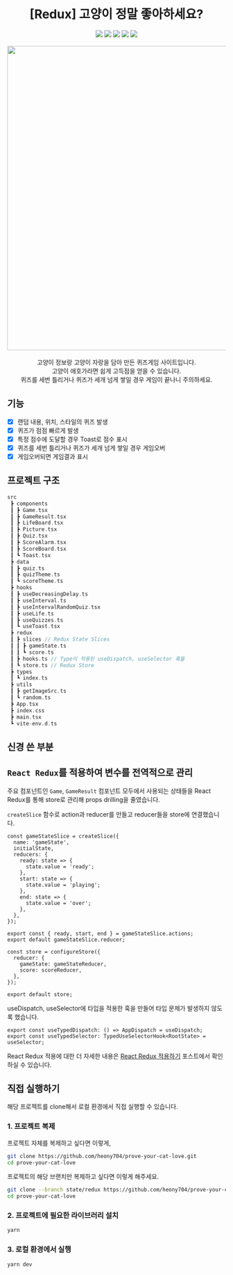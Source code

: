 <h1 align=center>[Redux] 고양이 정말 좋아하세요?</h1>

<div align=center>
  <img src="https://img.shields.io/badge/React-61DAFB?style=flat&logo=react&logoColor=black">
  <img src="https://img.shields.io/badge/Vite-646CFF?style=flat&logo=vite&logoColor=white">
  <img src="https://img.shields.io/badge/TypeScript-3178C6?style=flat&logo=typescript&logoColor=white">
  <img src="https://img.shields.io/badge/styled components-DB7093?style=flat&logo=styledcomponents&logoColor=white">
  <img src="https://img.shields.io/badge/Redux-764ABC?style=flat&logo=redux&logoColor=white">
</div>
<br>

<div align=center>
  <img src="https://github.com/heony704/prove-your-cat-love/assets/36994104/7cf22d5e-26b4-4ba1-af96-0a9cc4942d6a" width="700">
</div>
<br>

<div align=center>
고양이 정보랑 고양이 자랑을 담아 만든 퀴즈게임 사이트입니다.<br>
고양이 애호가라면 쉽게 고득점을 얻을 수 있습니다.<br>
퀴즈를 세번 틀리거나 퀴즈가 세개 넘게 쌓일 경우 게임이 끝나니 주의하세요.
</div>

## 기능

- [x] 랜덤 내용, 위치, 스타일의 퀴즈 발생
- [x] 퀴즈가 점점 빠르게 발생
- [x] 특정 점수에 도달할 경우 Toast로 점수 표시
- [x] 퀴즈를 세번 틀리거나 퀴즈가 세개 넘게 쌓일 경우 게임오버
- [x] 게임오버되면 게임결과 표시

## 프로젝트 구조

```c
src
 ┣ components
 ┃ ┣ Game.tsx
 ┃ ┣ GameResult.tsx
 ┃ ┣ LifeBoard.tsx
 ┃ ┣ Picture.tsx
 ┃ ┣ Quiz.tsx
 ┃ ┣ ScoreAlarm.tsx
 ┃ ┣ ScoreBoard.tsx
 ┃ ┗ Toast.tsx
 ┣ data
 ┃ ┣ quiz.ts
 ┃ ┣ quizTheme.ts
 ┃ ┗ scoreTheme.ts
 ┣ hooks
 ┃ ┣ useDecreasingDelay.ts
 ┃ ┣ useInterval.ts
 ┃ ┣ useIntervalRandomQuiz.tsx
 ┃ ┣ useLife.ts
 ┃ ┣ useQuizzes.ts
 ┃ ┗ useToast.tsx
 ┣ redux
 ┃ ┣ slices // Redux State Slices
 ┃ ┃ ┣ gameState.ts
 ┃ ┃ ┗ score.ts
 ┃ ┣ hooks.ts // Type이 적용된 useDispatch, useSelector 훅들
 ┃ ┗ store.ts // Redux Store
 ┣ types
 ┃ ┗ index.ts
 ┣ utils
 ┃ ┣ getImageSrc.ts
 ┃ ┗ random.ts
 ┣ App.tsx
 ┣ index.css
 ┣ main.tsx
 ┗ vite-env.d.ts
```

## 신경 쓴 부분

## `React Redux`를 적용하여 변수를 전역적으로 관리

주요 컴포넌트인 `Game`, `GameResult` 컴포넌트 모두에서 사용되는 상태들을 React Redux를 통해 store로 관리해 props drilling을 줄였습니다.

`createSlice` 함수로 action과 reducer를 만들고 reducer들을 store에 연결했습니다.

```tsx
const gameStateSlice = createSlice({
  name: 'gameState',
  initialState,
  reducers: {
    ready: state => {
      state.value = 'ready';
    },
    start: state => {
      state.value = 'playing';
    },
    end: state => {
      state.value = 'over';
    },
  },
});

export const { ready, start, end } = gameStateSlice.actions;
export default gameStateSlice.reducer;
```

```tsx
const store = configureStore({
  reducer: {
    gameState: gameStateReducer,
    score: scoreReducer,
  },
});

export default store;
```

useDispatch, useSelector에 타입을 적용한 훅을 만들어 타입 문제가 발생하지 않도록 했습니다.

```tsx
export const useTypedDispatch: () => AppDispatch = useDispatch;
export const useTypedSelector: TypedUseSelectorHook<RootState> = useSelector;
```

React Redux 적용에 대한 더 자세한 내용은 [React Redux 적용하기](https://heony704.github.io/react-redux/) 포스트에서 확인하실 수 있습니다.

## 직접 실행하기

해당 프로젝트를 clone해서 로컬 환경에서 직접 실행할 수 있습니다.

### 1. 프로젝트 복제

프로젝트 자체를 복제하고 싶다면 이렇게,

```bash
git clone https://github.com/heony704/prove-your-cat-love.git
cd prove-your-cat-love
```

프로젝트의 해당 브랜치만 복제하고 싶다면 이렇게 해주세요.

```bash
git clone --branch state/redux https://github.com/heony704/prove-your-cat-love.git
cd prove-your-cat-love
```

### 2. 프로젝트에 필요한 라이브러리 설치

```bash
yarn
```

### 3. 로컬 환경에서 실행

```bash
yarn dev
```
